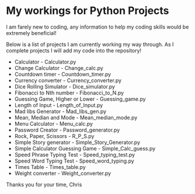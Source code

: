 # My workings for Python Projects

I am farely new to coding, any information to help my coding skills would be extremely beneficial!

Below is a list of projects I am currently working my way through. As I complete projects I will add my code into the repository!

  - Calculator - Calculator.py
  - Change Calculator - Change_calc.py
  - Countdown timer - Countdown_timer.py
  - Currency converter - Currency_converter.py
  - Dice Rolling Simulator - Dice_simulator.py
  - Fibonacci to Nth number - Fibonacci_to_N.py
  - Guessing Game, Higher or Lower - Guessing_game.py
  - Length of Input - Length_of_Input.py
  - Mad libs Generator - Mad_libs_gen.py
  - Mean, Median and Mode - Mean_median_mode.py
  - Menu Calculator - Menu_calc.py
  - Password Creator - Password_generator.py
  - Rock, Paper, Scissors - R_P_S.py
  - Simple Story generator - Simple_Story_Generator.py
  - Simple Calculator Guessing Game - Simple_Calc_guess.py
  - Speed Phrase Typing Test - Speed_typing_test.py
  - Speed Word Typing Test - Speed_word_typing.py
  - Times Table - Times_table.py
  - Weight converter - Weight_converter.py

Thanks you for your time,
Chris 
